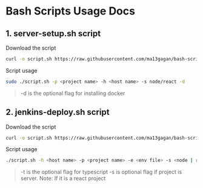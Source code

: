 # Bash Scripts Usage Docs

## 1. server-setup.sh script

Download the script

```sh
curl -o script.sh https://raw.githubusercontent.com/ma13gagan/bash-scripts/main/server-setup.sh && chmod +x script.sh
```

Script usage

```sh
sudo ./script.sh -p <project name> -h <host name> -s node/react -d
```

> -d is the optional flag for installing docker

## 2. jenkins-deploy.sh script

Download the script

```sh
curl -o script.sh https://raw.githubusercontent.com/ma13gagan/bash-scripts/main/jenkins-deploy.sh && chmod +x script.sh
```

Script usage

```sh
./script.sh -h <host name> -p <project name> -e <env file> -s <node | react> -b <branch name> -t
```

> -t is the optional flag for typescript
> -s is optional flag if project is server. Note: If it is a react project
